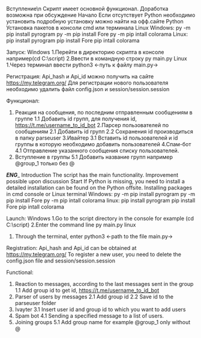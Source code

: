 Вступление\n
Скрипт имеет основной функционал. Доработка возможна при обсуждение
Начало
Если отсутствует Python необходимо установить подробную установку можно найти на офф.сайте Python
Установка пакетов в консоли cmd или терминала Linux
Windows:
py -m pip install pyrogram
py -m pip install Fore
py -m pip intall colorama
Linux: 
pip install pyrogram
pip install Fore
pip intall colorama

Запуск:
Windows
1.Перейти в директорию скрипта в консоле например(cd C:\script)
2.Ввести в командную строку py main.py
Linux
1.Через терминал ввести python3 <-путь к файлу main.py->

Регистрация:
Api_hash и Api_id можно получить на сайте https://my.telegram.org/
Для регистрации нового пользователя необходимо удалить файл config.json и session/session.session

Функционал:
1. Реакция на сообщения, по последним отправленным сообщениям в группе
1.1 Добавить id групп, для получения id, https://t.me/username_to_id_bot
2.Парсер пользователей по сообщениям
2.1 Добавить id групп
2.2 Сохранения id производиться в папку parseuser
3.Ивайтер
3.1 Вставить id пользователей и id группы в которую необходимо добавить пользователей
4.Спам-бот
4.1 Отправление указанного сообщения списку пользователей.
5. Вступление в группы
5.1 Добавить название групп например @group_1 только без @

_____ENG______
Introduction
The script has the main functionality. Improvement possible upon discussion
Start
If Python is missing, you need to install a detailed installation can be found on the Python offsite.
Installing packages in cmd console or Linux terminal
Windows:
py -m pip install pyrogram
py -m pip install Fore
py -m pip intall colorama
linux:
pip install pyrogram
pip install Fore
pip intall colorama

Launch:
Windows
1.Go to the script directory in the console for example (cd C:\script)
2.Enter the command line py main.py
linux
1. Through the terminal, enter python3 <-path to the file main.py->

Registration:
Api_hash and Api_id can be obtained at https://my.telegram.org/
To register a new user, you need to delete the config.json file and session/session.session

Functional:
1. Reaction to messages, according to the last messages sent in the group
1.1 Add group id to get id, https://t.me/username_to_id_bot
2. Parser of users by messages
2.1 Add group id
2.2 Save id to the parseuser folder
3. Ivayter
3.1 Insert user id and group id to which you want to add users
4. Spam bot
4.1 Sending a specified message to a list of users.
5. Joining groups
5.1 Add group name for example @group_1 only without @
